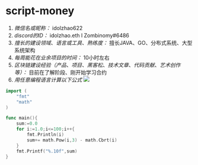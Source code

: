 # script-money

1. *微信名或昵称：* idolzhao622
2. *discord的ID：* idolzhao.eth l Zombinomy#6486
3. *擅长的建设领域、语言或工具、熟练度：* 擅长JAVA、GO、分布式系统、大型系统架构
4. *每周能花在业余项目的时间：* 10小时左右
5. *区块链建设经验（产品、项目、黑客松、技术文章、代码贡献、艺术创作等）：* 目前在了解阶段、刚开始学习合约
6. *用任意编程语言计算以下公式*
![](https://latex.codecogs.com/svg.image?\sum_{n=1}^{100}\left&space;(n^{3}-\sqrt[3]{n}&space;\right&space;))

```GO
import (
	"fmt"
	"math"
)

func main(){
	sum:=0.0
	for i:=1.0;i<=100;i++{
		fmt.Println(i)
		sum+= math.Pow(i,3) - math.Cbrt(i)
	}
	fmt.Printf("%.10f",sum)
}
```
